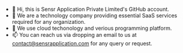 - 👋 Hi, this is Sensr Application Private Limited's GitHub account.
- 👀 We are a technology company providing essential SaaS services required for any organization.  
- 🌱 We use cloud techonology and verious programming platform.
- 📫 You can reach us via dropping an email to us at contact@sensrapplication.com for any query or request.

<!---
sensrapplication/sensrapplication is a ✨ special ✨ repository because its `README.md` (this file) appears on your GitHub profile.
You can click the Preview link to take a look at your changes.
--->
